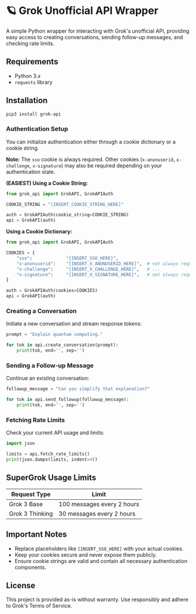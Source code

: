 # 🪐 Grok Unofficial API Wrapper

A simple Python wrapper for interacting with Grok's unofficial API, providing easy access to creating conversations, sending follow-up messages, and checking rate limits.

## Requirements

-   Python 3.x
-   `requests` library

## Installation

```bash
pip3 install grok-api
```

### Authentication Setup

You can initialize authentication either through a cookie dictionary or a cookie string.

**Note:** The `sso` cookie is always required. Other cookies (`x-anonuserid`, `x-challenge`, `x-signature`) may also be required depending on your authentication state.

**(EASIEST) Using a Cookie String:**

```python
from grok_api import GrokAPI, GrokAPIAuth

COOKIE_STRING = "[INSERT_COOKIE_STRING_HERE]"

auth = GrokAPIAuth(cookie_string=COOKIE_STRING)
api = GrokAPI(auth)
```

**Using a Cookie Dictionary:**

```python
from grok_api import GrokAPI, GrokAPIAuth

COOKIES = {
    "sso":             "[INSERT_SSO_HERE]",
    "x-anonuserid":    "[INSERT_X_ANONUSERID_HERE]",  # not always required
    "x-challenge":     "[INSERT_X_CHALLENGE_HERE]",   # ...
    "x-signature":     "[INSERT_X_SIGNATURE_HERE]",   # not always required
}

auth = GrokAPIAuth(cookies=COOKIES)
api = GrokAPI(auth)
```

### Creating a Conversation

Initiate a new conversation and stream response tokens:

```python
prompt = "Explain quantum computing."

for tok in api.create_conversation(prompt):
    print(tok, end='', sep='')
```

### Sending a Follow-up Message

Continue an existing conversation:

```python
followup_message = "Can you simplify that explanation?"

for tok in api.send_followup(followup_message):
    print(tok, end='', sep='')
```

### Fetching Rate Limits

Check your current API usage and limits:

```python
import json

limits = api.fetch_rate_limits()
print(json.dumps(limits, indent=4))
```

## SuperGrok Usage Limits

| Request Type    | Limit                      |
| --------------- | -------------------------- |
| Grok 3 Base     | 100 messages every 2 hours |
| Grok 3 Thinking | 30 messages every 2 hours  |

## Important Notes

-   Replace placeholders like `[INSERT_SSO_HERE]` with your actual cookies.
-   Keep your cookies secure and never expose them publicly.
-   Ensure cookie strings are valid and contain all necessary authentication components.

## License

This project is provided as-is without warranty. Use responsibly and adhere to Grok's Terms of Service.
